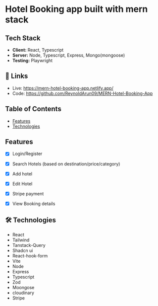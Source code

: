# Hotel Booking app built with mern stack

## Tech Stack

- **Client:** React, Typescript
- **Server:** Node, Typescript, Express, Mongo(mongoose)
- **Testing:** Playwright


## 🔗 Links
- Live: https://mern-hotel-booking-app.netlify.app/
- Code: https://github.com/ReynoldArun09/MERN-Hotel-Booking-App

## Table of Contents

- [Features](#features)
- [Technologies](#technologies)


## Features

- [x] Login/Register
- [x] Search Hotels (based on destination/price/category)
- [x] Add hotel
- [x] Edit Hotel
- [x] Stripe payment
- [x] View Booking details


## 🛠 Technologies

- React
- Tailwind 
- Tanstack-Query
- Shadcn ui
- React-hook-form
- Vite
- Node
- Express 
- Typescript
- Zod
- Moongose
- cloudinary
- Stripe

